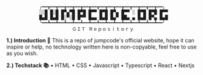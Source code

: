                 ╭━━┳━━┳━━┳━━┳━━┳━━┳━━┳━━┳━━┳━━┳━━┳━━┳━━┳━━┳━━╮
                ░░█ █░█ █▀▄▀█ █▀█ █▀▀ █▀█ █▀▄ █▀▀ ░ █▀█ █▀█ █▀▀
                █▄█ █▄█ █░▀░█ █▀▀ █▄▄ █▄█ █▄▀ ██▄ ▄ █▄█ █▀▄ █▄█
                ╰━━┻━━┻━━┻━━┻━━┻━━┻━━┻━━┻━━┻━━┻━━┻━━┻━━┻━━┻━━╯
                            ＧＩＴ Ｒｅｐｏｓｉｔｏｒｙ

<b>1.) Introduction 🦆</b>
    This is a repo of jumpcode's official website, hope it can inspire or help, no technology written here is non-copyable, feel free to use as you wish.

<b>2.) Techstack 📚</b>
    • HTML
    • CSS
    • Javascript
    • Typescript
    • React
    • Nextjs